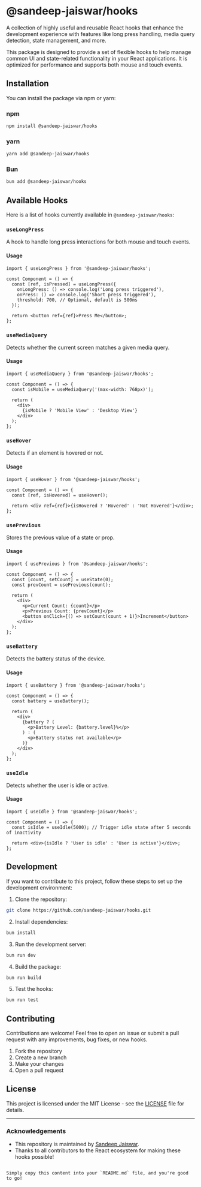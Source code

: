 # @sandeep-jaiswar/hooks

A collection of highly useful and reusable React hooks that enhance the development experience with features like long press handling, media query detection, state management, and more.

This package is designed to provide a set of flexible hooks to help manage common UI and state-related functionality in your React applications. It is optimized for performance and supports both mouse and touch events.

## Installation

You can install the package via npm or yarn:

### npm

```bash
npm install @sandeep-jaiswar/hooks
````

### yarn

```bash
yarn add @sandeep-jaiswar/hooks
```

### Bun

```bash
bun add @sandeep-jaiswar/hooks
```

## Available Hooks

Here is a list of hooks currently available in `@sandeep-jaiswar/hooks`:

### `useLongPress`

A hook to handle long press interactions for both mouse and touch events.

#### Usage

```tsx
import { useLongPress } from '@sandeep-jaiswar/hooks';

const Component = () => {
  const [ref, isPressed] = useLongPress({
    onLongPress: () => console.log('Long press triggered'),
    onPress: () => console.log('Short press triggered'),
    threshold: 700, // Optional, default is 500ms
  });

  return <button ref={ref}>Press Me</button>;
};
```

### `useMediaQuery`

Detects whether the current screen matches a given media query.

#### Usage

```tsx
import { useMediaQuery } from '@sandeep-jaiswar/hooks';

const Component = () => {
  const isMobile = useMediaQuery('(max-width: 768px)');
  
  return (
    <div>
      {isMobile ? 'Mobile View' : 'Desktop View'}
    </div>
  );
};
```

### `useHover`

Detects if an element is hovered or not.

#### Usage

```tsx
import { useHover } from '@sandeep-jaiswar/hooks';

const Component = () => {
  const [ref, isHovered] = useHover();

  return <div ref={ref}>{isHovered ? 'Hovered' : 'Not Hovered'}</div>;
};
```

### `usePrevious`

Stores the previous value of a state or prop.

#### Usage

```tsx
import { usePrevious } from '@sandeep-jaiswar/hooks';

const Component = () => {
  const [count, setCount] = useState(0);
  const prevCount = usePrevious(count);

  return (
    <div>
      <p>Current Count: {count}</p>
      <p>Previous Count: {prevCount}</p>
      <button onClick={() => setCount(count + 1)}>Increment</button>
    </div>
  );
};
```

### `useBattery`

Detects the battery status of the device.

#### Usage

```tsx
import { useBattery } from '@sandeep-jaiswar/hooks';

const Component = () => {
  const battery = useBattery();

  return (
    <div>
      {battery ? (
        <p>Battery Level: {battery.level}%</p>
      ) : (
        <p>Battery status not available</p>
      )}
    </div>
  );
};
```

### `useIdle`

Detects whether the user is idle or active.

#### Usage

```tsx
import { useIdle } from '@sandeep-jaiswar/hooks';

const Component = () => {
  const isIdle = useIdle(5000); // Trigger idle state after 5 seconds of inactivity
  
  return <div>{isIdle ? 'User is idle' : 'User is active'}</div>;
};
```

## Development

If you want to contribute to this project, follow these steps to set up the development environment:

1. Clone the repository:

```bash
git clone https://github.com/sandeep-jaiswar/hooks.git
```

2. Install dependencies:

```bash
bun install
```

3. Run the development server:

```bash
bun run dev
```

4. Build the package:

```bash
bun run build
```

5. Test the hooks:

```bash
bun run test
```

## Contributing

Contributions are welcome! Feel free to open an issue or submit a pull request with any improvements, bug fixes, or new hooks.

1. Fork the repository
2. Create a new branch
3. Make your changes
4. Open a pull request

## License

This project is licensed under the MIT License - see the [LICENSE](LICENSE) file for details.

---

### Acknowledgements

* This repository is maintained by [Sandeep Jaiswar](https://github.com/sandeep-jaiswar).
* Thanks to all contributors to the React ecosystem for making these hooks possible!

```

Simply copy this content into your `README.md` file, and you're good to go!
```
